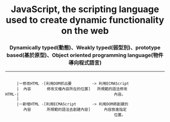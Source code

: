 <h1 align="center">JavaScript, the scripting language used to create dynamic functionality on the web</h1>
<h3 align="center">Dynamically typed(動態)、Weakly typed(弱型別)、prototype based(基於原型)、Object oriented programming language(物件導向程式語言)</h3>

---





```

     |ㄧ修改HTML -[利用DOM抓出要         -> 利用ECMAScript
     |  內容       修改文檔內容所在的位置]   所規範的語法修改
HTML-|                                          內容。
     |
     |ㄧ新增HTML -[利用ECMAScript       -> 利用DOM將創建的
        內容       所規範的語法去創建內容]      內容放進指定
                                                位置。

```





